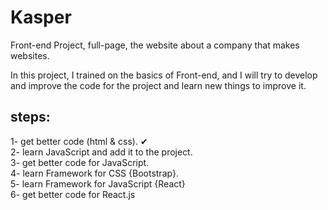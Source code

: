 # Kasper
Front-end Project, full-page, the website about  a company that makes websites.

In this project, I trained on the basics of Front-end, and I will try to develop and improve the code for the project and learn new things to improve it.
<br />
## **steps:** <br />
1- get better code (html & css). ✔ <br /> 
2- learn JavaScript and add it to the project. <br />
3- get better code for JavaScript. <br />
4- learn Framework for CSS {Bootstrap}. <br />
5- learn Framework for JavaScript {React}<br />
6- get better code for React.js <br />
